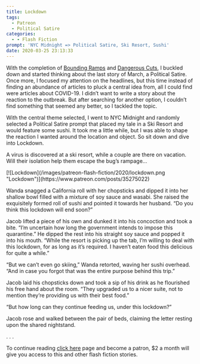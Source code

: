 ```yaml
---
title: Lockdown
tags:
  - Patreon
  - Political Satire
categories:
  - - Flash Fiction
prompt: 'NYC Midnight => Political Satire, Ski Resort, Sushi'
date: 2020-03-25 23:13:33
---
```


With the completion of [Bounding Ramps](/archives/2020/03/15/bounding-ramps/) and [Dangerous Cuts](/archives/2020/03/18/dangerous-cuts/), I buckled down and started thinking about the last story of March, a Political Satire. Once more, I focused my attention on the headlines, but this time instead of finding an abundance of articles to pluck a central idea from, all I could find were articles about COVID-19. I didn’t want to write a story about the reaction to the outbreak. But after searching for another option, I couldn’t find something that seemed any better, so I tackled the topic.<!-- more -->

With the central theme selected, I went to NYC Midnight and randomly selected a Political Satire prompt that placed my tale in a Ski Resort and would feature some sushi. It took me a little while, but I was able to shape the reaction I wanted around the location and object. So sit down and dive into Lockdown.

A virus is discovered at a ski resort, while a couple are there on vacation. Will their isolation help them escape the bug’s rampage…

<div class="center">[![Lockdown](/images/patreon-flash-fiction/2020/lockdown.png "Lockdown")](https://www.patreon.com/posts/35275022)</div>

Wanda snagged a California roll with her chopsticks and dipped it into her shallow bowl filled with a mixture of soy sauce and wasabi. She raised the exquisitely formed roll of sushi and pointed it towards her husband. “Do you think this lockdown will end soon?”

Jacob lifted a piece of his own and dunked it into his concoction and took a bite. “I’m uncertain how long the government intends to impose this quarantine.” He dipped the rest into his straight soy sauce and popped it into his mouth. “While the resort is picking up the tab, I’m willing to deal with this lockdown, for as long as it’s required. I haven’t eaten food this delicious for quite a while.”

“But we can’t even go skiing,” Wanda retorted, waving her sushi overhead. “And in case you forgot that was the entire purpose behind this trip.”

Jacob laid his chopsticks down and took a sip of his drink as he flourished his free hand about the room. “They upgraded us to a nicer suite, not to mention they’re providing us with their best food.”

“But how long can they continue feeding us, under this lockdown?”

Jacob rose and walked between the pair of beds, claiming the letter resting upon the shared nightstand.

<div class="center story-ellipses">.
.
.
</div>

To continue reading [click here](https://www.patreon.com/posts/35275022) page and become a patron, $2 a month will give you access to this and other flash fiction stories.